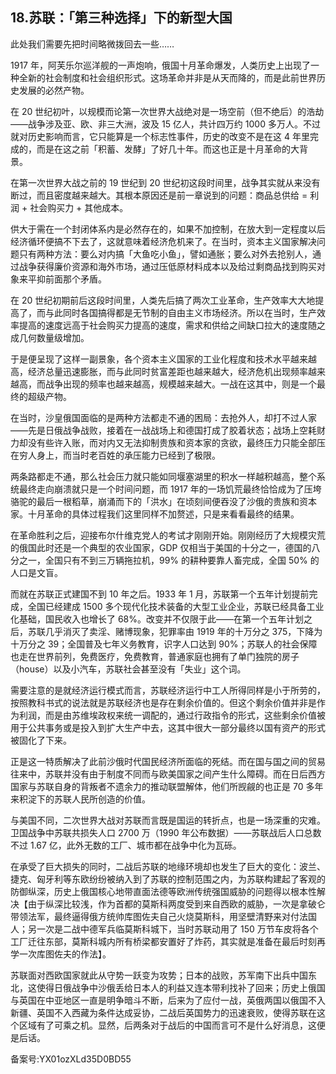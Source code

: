 ## 18.苏联：「第三种选择」下的新型大国
此处我们需要先把时间略微拨回去一些…… 


1917 年，阿芙乐尔巡洋舰的一声炮响，俄国十月革命爆发，人类历史上出现了一种全新的社会制度和社会组织形式。这场革命并非是从天而降的，而是此前世界历史发展的必然产物。 


在 20 世纪初叶，以规模而论第一次世界大战绝对是一场空前（但不绝后）的浩劫——战争涉及亚、欧、非三大洲，波及 15 亿人，共计四万约 1000 多万人。不过就对历史影响而言，它只能算是一个标志性事件，历史的改变不是在这 4 年里完成的，而是在这之前「积蓄、发酵」了好几十年。而这也正是十月革命的大背景。 


在第一次世界大战之前的 19 世纪到 20 世纪初这段时间里，战争其实就从来没有断过，而且密度越来越大。其根本原因还是前一章说到的问题：商品总供给 = 利润 + 社会购买力 + 其他成本。 


供大于需在一个封闭体系内是必然存在的，如果不加控制，在放大到一定程度以后经济循环便搞不下去了，这就意味着经济危机来了。在当时，资本主义国家解决问题只有两种方法：要么对内搞「大鱼吃小鱼」，譬如通胀；要么对外去抢别人，通过战争获得廉价资源和海外市场，通过压低原材料成本以及给过剩商品找到购买对象来平抑前面那个矛盾。 


在 20 世纪初期前后这段时间里，人类先后搞了两次工业革命，生产效率大大地提高了，而与此同时各国搞得都是无节制的自由主义市场经济。所以在当时，生产效率提高的速度远高于社会购买力提高的速度，需求和供给之间缺口拉大的速度随之成几何数量级增加。


于是便呈现了这样一副景象，各个资本主义国家的工业化程度和技术水平越来越高，经济总量迅速膨胀，而与此同时贫富差距也越来越大，经济危机出现频率越来越高，而战争出现的频率也越来越高，规模越来越大。一战在这其中，则是一个最终的超级产物。 


在当时，沙皇俄国面临的是两种方法都走不通的困局：去抢外人，却打不过人家——先是日俄战争战败，接着在一战战场上和德国打成了胶着状态；战场上空耗财力却没有些许入账，而对内又无法抑制贵族和资本家的贪欲，最终压力只能全部压在穷人身上，而当时老百姓的承压能力已经到了极限。


两条路都走不通，那么社会压力就只能如同堰塞湖里的积水一样越积越高，整个系统最终走向崩溃就只是一个时间问题，而 1917 年的一场饥荒最终恰恰成为了压垮骆驼的最后一根稻草，崩涌而下的「洪水」在顷刻间便吞没了沙俄的贵族和资本家。十月革命的具体过程我们这里同样不加赘述，只是来看看最终的结果。 


在革命胜利之后，迎接布尔什维克党人的考试才刚刚开始。刚刚经历了大规模灾荒的俄国此时还是一个典型的农业国家，GDP 仅相当于美国的十分之一，德国的八分之一，全国只有不到三万辆拖拉机，99% 的耕种要靠人畜完成，全国 50% 的人口是文盲。 


而就在苏联正式建国不到 10 年之后。1933 年 1 月，苏联第一个五年计划提前完成，全国已经建成 1500 多个现代化技术装备的大型工业企业，苏联已经具备工业化基础，国民收入也增长了 68%。改变并不仅限于此——在第一个五年计划之后，苏联几乎消灭了卖淫、赌博现象，犯罪率由 1919 年的十万分之 375，下降为十万分之 39；全国普及七年义务教育，识字人口达到 90%；苏联人的社会保障也走在世界前列，免费医疗，免费教育，普通家庭也拥有了单门独院的房子（house）以及小汽车，苏联社会甚至没有「失业」这个词。 


需要注意的是就经济运行模式而言，苏联经济运行中工人所得同样是小于所劳的，按照教科书式的说法就是苏联经济也是存在剩余价值的。但这个剩余价值并非是作为利润，而是由苏维埃政权来统一调配的，通过行政指令的形式，这些剩余价值被用于公共事务或是投入到扩大生产中去，这其中很大一部分最终以国有资产的形式被固化了下来。


正是这一特质解决了此前沙俄时代国民经济所面临的死结。而在国与国之间的贸易往来中，苏联并没有由于制度不同而与欧美国家之间产生什么障碍。而在日后西方国家与苏联自身的背叛者不遗余力的推动联盟解体，他们所觊觎的也正是 70 多年来积淀下的苏联人民所创造的价值。 


与美国不同，二次世界大战对苏联而言既是国运的转折点，也是一场深重的灾难。卫国战争中苏联共损失人口 2700 万（1990 年公布数据）——苏联战后人口总数不过 1.67 亿，此外无数的工厂、城市都在战争中化为瓦砾。 


在承受了巨大损失的同时，二战后苏联的地缘环境却也发生了巨大的变化：波兰、捷克、匈牙利等东欧纷纷被纳入到了苏联的控制范围之内，为苏联构建起了客观的防御纵深，历史上俄国核心地带直面法德等欧洲传统强国威胁的问题得以根本性解决【由于纵深比较浅，作为首都的莫斯科两度受到来自西欧的威胁，一次是拿破仑带领法军，最终逼得俄方统帅库图佐夫自己火烧莫斯科，用坚壁清野来对付法国人；另一次是二战中德军兵临莫斯科城下，当时苏联动用了 150 万节车皮将各个工厂迁往东部，莫斯科城内所有桥梁都安置好了炸药，其实就是准备在最后时刻再学一次库图佐夫的作法】。


苏联面对西欧国家就此从守势一跃变为攻势；日本的战败，苏军南下出兵中国东北，这使得日俄战争中沙俄丢给日本人的利益又连本带利找补了回来；历史上俄国与英国在中亚地区一直是明争暗斗不断，后来为了应付一战，英俄两国以俄国不入新疆、英国不入西藏为条件达成妥协，二战后英国势力的迅速衰败，使得苏联在这个区域有了可乘之机。显然，后两条对于战后的中国而言可不是什么好消息，这便是后话。 


备案号:YX01ozXLd35D0BD55

